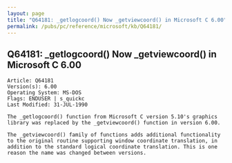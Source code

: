 ```yaml
---
layout: page
title: "Q64181: _getlogcoord() Now _getviewcoord() in Microsoft C 6.00"
permalink: /pubs/pc/reference/microsoft/kb/Q64181/
---
```


## Q64181: _getlogcoord() Now _getviewcoord() in Microsoft C 6.00

	Article: Q64181
	Version(s): 6.00
	Operating System: MS-DOS
	Flags: ENDUSER | s_quickc
	Last Modified: 31-JUL-1990
	
	The _getlogcoord() function from Microsoft C version 5.10's graphics
	library was replaced by the _getviewcoord() function in version 6.00.
	
	The _getviewcoord() family of functions adds additional functionality
	to the original routine supporting window coordinate translation, in
	addition to the standard logical coordinate translation. This is one
	reason the name was changed between versions.
